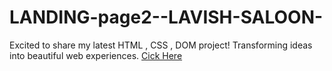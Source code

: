 # LANDING-page2--LAVISH-SALOON-
Excited to share my latest HTML , CSS , DOM project! Transforming ideas into beautiful web experiences.
[Cick Here](https://yashdatir1999.github.io/LANDING-page2--LAVISH-SALOON-/)
